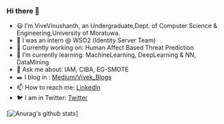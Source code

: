 ### Hi there 👋

<!--
**VivekVinushanth/VivekVinushanth** is a ✨ _special_ ✨ repository because its `README.md` (this file) appears on your GitHub profile. -->


- 😃 I’m ViveVinushanth, an Undergraduate,Dept. of Computer Science & Engineering,University of Moratuwa.
- 🏢 I was an intern @ WSO2 (Identity Server Team) 
- 🔭 Currently working on: Human Affect Based Threat Prediction
- 🌱 I’m currently learning: MachineLearning, DeepLearning & NN, DataMining
- 💬 Ask me about: IAM, CIBA, EG-SMOTE 
- :black_nib: I blog in : [Medium/Vivek_Blogs](https://medium.com/@vivekc.16)
- 📫 How to reach me: [LinkedIn](https://www.linkedin.com/in/vivek-vinushanth-christopher/)
- 🐦 I am in Twitter: [Twitter](https://twitter.com/CVinushanth)

[![Anurag's github stats](https://github-readme-stats.vercel.app/api?username=VivekVinushanth)]
